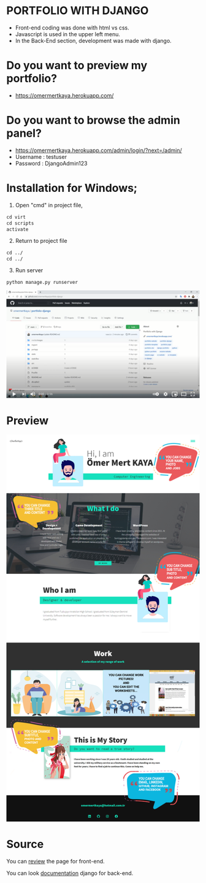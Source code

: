 # PORTFOLIO WITH DJANGO

- Front-end coding was done with html vs css.
- Javascript is used in the upper left menu.
- In the Back-End section, development was made with django.

# Do you want to preview my portfolio?

- https://omermertkaya.herokuapp.com/

# Do you want to browse the admin panel?

- https://omermertkaya.herokuapp.com/admin/login/?next=/admin/
- Username : testuser
- Password : DjangoAdmin123


# Installation for Windows;


1) Open "cmd" in project file,

```
cd virt
cd scripts
activate
```

2) Return to project file

```
cd ../
cd ../
```

3) Run server
```
python manage.py runserver
```


[![Screenshot](screenshot2.png)](https://www.youtube.com/watch?v=Z8cfV5w9IWE&ab_channel=MeKodum)



# Preview

![Screenshot](screenshot1.png)




# Source


You can [review](https://www.youtube.com/watch?v=_xkSvufmjEs&ab_channel=freeCodeCamp.org) the page for front-end.

You can look [documentation](https://docs.djangoproject.com/en/3.1/) django for back-end.



